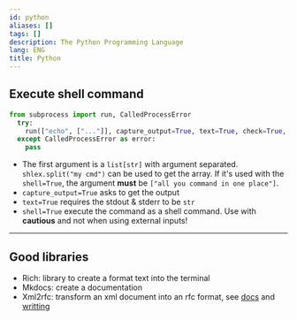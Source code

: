 ```yaml
---
id: python
aliases: []
tags: []
description: The Python Programming Language
lang: ENG
title: Python
---
```


## Execute shell command

```python
from subprocess import run, CalledProcessError
  try:
    run(["echo", ["..."]], capture_output=True, text=True, check=True, shell=True)
  except CalledProcessError as error:
	pass
```

- The first argument is a `list[str]` with argument separated. `shlex.split("my cmd")` can be used to get the array. If it's used with the `shell=True`, the argument __must__ be `["all you command in one place"]`.
- `capture_output=True` asks to get the output
- `text=True` requires the stdout & stderr to be `str`
- `shell=True` execute the command as a shell command. Use with __cautious__ and not when using external inputs!

<hr />

## Good libraries

* Rich: library to create a format text into the terminal
* Mkdocs: create a documentation
* Xml2rfc: transform an xml document into an rfc format, see [docs](https://xml2rfc.tools.ietf.org/xml2rfc-doc.html) and [writting](https://xml2rfc.tools.ietf.org/authoring/draft-mrose-writing-rfcs.html)
